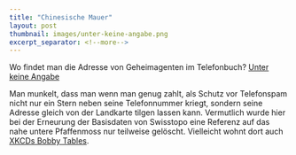 ```yaml
---
title: "Chinesische Mauer"
layout: post
thumbnail: images/unter-keine-angabe.png
excerpt_separator: <!--more-->
---
```


Wo findet man die Adresse von Geheimagenten im Telefonbuch? [Unter keine Angabe](https://s.geo.admin.ch/x4a1t15tjyo2)

Man munkelt, dass man wenn man genug zahlt, als Schutz vor Telefonspam nicht nur ein Stern neben seine Telefonnummer kriegt, sondern seine Adresse gleich von der Landkarte tilgen lassen kann.
Vermutlich wurde hier bei der Erneurung der Basisdaten von Swisstopo eine Referenz auf das nahe untere Pfaffenmoss nur teilweise gelöscht. Vielleicht wohnt dort auch [XKCDs Bobby Tables](https://xkcd.com/327/). 
<!--more-->
